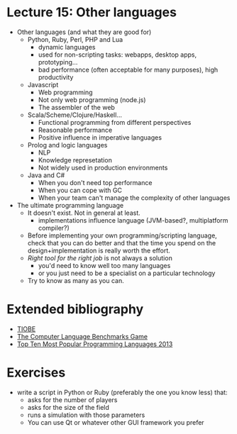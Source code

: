 # Lecture 15: Other languages

- Other languages (and what they are good for)
    - Python, Ruby, Perl, PHP and Lua
        - dynamic languages
        - used for non-scripting tasks: webapps, desktop apps, prototyping...
        - bad performance (often acceptable for many purposes), high productivity
    - Javascript
        - Web programming
        - Not only web programming (node.js)
        - The assembler of the web
    - Scala/Scheme/Clojure/Haskell...
        - Functional programming from different perspectives
        - Reasonable performance
        - Positive influence in imperative languages
    - Prolog and logic languages
        - NLP
        - Knowledge represetation
        - Not widely used in production environments
    - Java and C#
        - When you don't need top performance
        - When you can cope with GC
        - When your team can't manage the complexity of other languages
- The ultimate programming language
    - It doesn't exist. Not in general at least.
        - implementations influence language (JVM-based?, multiplatform compiler?)
    - Before implementing your own programming/scripting language, check that you can do better and
      that the time you spend on the design+implementation is really worth the effort.
    - *Right tool for the right job* is not always a solution
        - you'd need to know well too many languages
        - or you just need to be a specialist on a particular technology
    - Try to know as many as you can.

# Extended bibliography

- [TIOBE](http://www.tiobe.com/index.php/content/paperinfo/tpci/index.html)
- [The Computer Language Benchmarks Game](http://benchmarksgame.alioth.debian.org/)
- [Top Ten Most Popular Programming Languages 2013](http://bestteneverything.com/top-ten-most-popular-programming-languages-2013/)

# Exercises

- write a script in Python or Ruby (preferably the one you know less) that:
    - asks for the number of players
    - asks for the size of the field
    - runs a simulation with those parameters
    - You can use Qt or whatever other GUI framework you prefer
